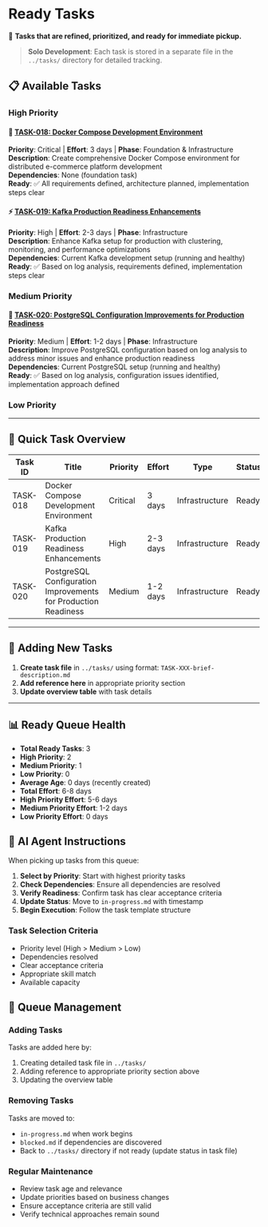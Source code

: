 # Ready Tasks

🎯 **Tasks that are refined, prioritized, and ready for immediate pickup.**

> **Solo Development**: Each task is stored in a separate file in the `../tasks/` directory for detailed tracking.

## 📋 Available Tasks

### High Priority

#### 🐳 [TASK-018: Docker Compose Development Environment](../tasks/TASK-018-docker-compose-development-environment.md)
**Priority**: Critical | **Effort**: 3 days | **Phase**: Foundation & Infrastructure  
**Description**: Create comprehensive Docker Compose environment for distributed e-commerce platform development  
**Dependencies**: None (foundation task)  
**Ready**: ✅ All requirements defined, architecture planned, implementation steps clear

#### ⚡ [TASK-019: Kafka Production Readiness Enhancements](../tasks/TASK-019-kafka-production-readiness.md)
**Priority**: High | **Effort**: 2-3 days | **Phase**: Infrastructure  
**Description**: Enhance Kafka setup for production with clustering, monitoring, and performance optimizations  
**Dependencies**: Current Kafka development setup (running and healthy)  
**Ready**: ✅ Based on log analysis, requirements defined, implementation steps clear

### Medium Priority

#### 🐘 [TASK-020: PostgreSQL Configuration Improvements for Production Readiness](../tasks/TASK-020-postgresql-configuration-improvements.md)
**Priority**: Medium | **Effort**: 1-2 days | **Phase**: Infrastructure  
**Description**: Improve PostgreSQL configuration based on log analysis to address minor issues and enhance production readiness  
**Dependencies**: Current PostgreSQL setup (running and healthy)  
**Ready**: ✅ Based on log analysis, configuration issues identified, implementation approach defined

### Low Priority  

---

## 🎯 Quick Task Overview

| Task ID | Title | Priority | Effort | Type | Status |
|---------|-------|----------|--------|------|--------|
| TASK-018 | Docker Compose Development Environment | Critical | 3 days | Infrastructure | Ready |
| TASK-019 | Kafka Production Readiness Enhancements | High | 2-3 days | Infrastructure | Ready |
| TASK-020 | PostgreSQL Configuration Improvements for Production Readiness | Medium | 1-2 days | Infrastructure | Ready |

---

## 📝 Adding New Tasks

1. **Create task file** in `../tasks/` using format: `TASK-XXX-brief-description.md`
2. **Add reference here** in appropriate priority section
3. **Update overview table** with task details

---

## 📊 Ready Queue Health

- **Total Ready Tasks**: 3
- **High Priority**: 2
- **Medium Priority**: 1
- **Low Priority**: 0
- **Average Age**: 0 days (recently created)
- **Total Effort**: 6-8 days
- **High Priority Effort**: 5-6 days
- **Medium Priority Effort**: 1-2 days
- **Low Priority Effort**: 0 days

## 🤖 AI Agent Instructions

When picking up tasks from this queue:

1. **Select by Priority**: Start with highest priority tasks
2. **Check Dependencies**: Ensure all dependencies are resolved
3. **Verify Readiness**: Confirm task has clear acceptance criteria
4. **Update Status**: Move to `in-progress.md` with timestamp
5. **Begin Execution**: Follow the task template structure

### Task Selection Criteria
- Priority level (High > Medium > Low)
- Dependencies resolved
- Clear acceptance criteria
- Appropriate skill match
- Available capacity

## 🔄 Queue Management

### Adding Tasks
Tasks are added here by:
1. Creating detailed task file in `../tasks/`
2. Adding reference to appropriate priority section above
3. Updating the overview table

### Removing Tasks
Tasks are moved to:
- `in-progress.md` when work begins
- `blocked.md` if dependencies are discovered
- Back to `../tasks/` directory if not ready (update status in task file)

### Regular Maintenance
- Review task age and relevance
- Update priorities based on business changes
- Ensure acceptance criteria are still valid
- Verify technical approaches remain sound
